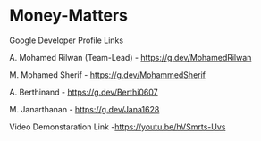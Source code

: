 # Money-Matters

Google Developer Profile Links

A. Mohamed Rilwan (Team-Lead) - https://g.dev/MohamedRilwan

M. Mohamed Sherif - https://g.dev/MohammedSherif

A. Berthinand - https://g.dev/Berthi0607

M. Janarthanan - https://g.dev/Jana1628

Video Demonstaration Link -https://youtu.be/hVSmrts-Uvs
